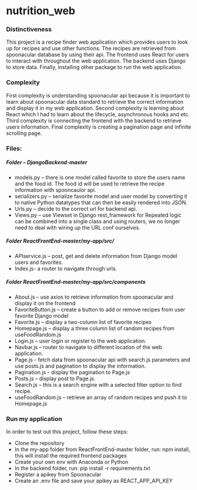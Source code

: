 # nutrition_web

### Distinctiveness
This project is a recipe finder web application which provides users to look up for recipes and use other functions. The recipes are retrieved from spoonacular database by using their api. The frontend uses React for users to interact with throughout the web application. The backend uses Django to store data. Finally, installing other package to run the web application.

### Complexity
First complexity is understanding spoonacular api because it is important to learn about spoonacular data standard to retrieve the correct information and display it in my web application. Second complexity is learning about React which I had to learn about the lifecycle, asynchronous hooks and etc. Third complexity is connecting the frontend with the backend to retrieve users information. Final complexity is creating a pagination page and infinite scrolling page.

### Files:

##### Folder – DjangoBackend-master
- models.py – there is one model called favorite to store the users name and the food id. The food id will be used to retrieve the recipe information with spooncaulor api.
- serializers.py – serialize favorite model and user model by converting it to native Python datatypes that can then be easily rendered into JSON.
- Urls.py – decide to the correct url for backend api.
- Views.py – use Viewset in Django rest_framework for Repeated logic can be combined into a single class and using routers, we no longer need to deal with wiring up the URL conf ourselves.

##### Folder ReactFrontEnd-master/my-app/src/
- APIservice.js – post, get and delete information from Django model users and favorites.
- Index.js- a router to navigate through urls.

##### Folder ReactFrontEnd-master/my-app/src/components
- About.js – use axios to retrieve information from spoonacular and display it on the frontend
- FavoriteButton.js – create a button to add or remove recipes from user favorite Django model
- Favorite.js – display a two-column list of favorite recipes
- Homepage.js – display a three column list of random recipes from useFoodRandom.js
- Login.js – user login or register to the web application.
- Navbar.js – router to navigate to different location of the web application.
- Page.js - fetch data from spoonacular api with search.js parameters and use posts.js and pagination to display the information.
- Pagination.js - display the pagination to Page.js
- Posts.js – display post to Page.js.
- Search.js – this is a search engine with a selected filter option to find recipe.
- useFoodRandom.js – retrieve an array of random recipes and push it to Homepage.js

### Run my application
In order to test out this project, follow these steps:

-   Clone the repository
-   In the my-app folder from ReactFrontEnd-master folder, run: npm install, this will install the required frontend packages
-   Create your own env with Anaconda or Python
-   In the backend folder, run: pip install -r requirements.txt
-   Register a apikey from Spoonacular
-   Create an .env file and save your apikey as REACT_APP_API_KEY
